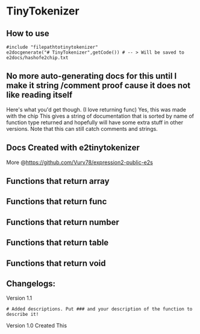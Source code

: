 # TinyTokenizer

## How to use

```golo
#include "filepathtotinytokenizer"
e2docgenerate("# TinyTokenizer",getCode()) # -- > Will be saved to e2docs/hashofe2chip.txt
```

## No more auto-generating docs for this until I make it string /comment proof cause it does not like reading itself

Here's what you'd get though. (I love returning func)
Yes, this was made with the chip
This gives a string of documentation that is sorted by name of function type returned and hopefully will have some extra stuff in other versions.
Note that this can still catch comments and strings.

## Docs Created with e2tinytokenizer
More @https://github.com/Vurv78/expression2-public-e2s

## Functions that return **array**


## Functions that return **func**


## Functions that return **number**


## Functions that return **table**


## Functions that return **void**




## Changelogs:

Version 1.1
```golo
# Added descriptions. Put ### and your description of the function to describe it!
```

Version 1.0 Created This
